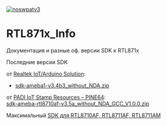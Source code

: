 [![noswpatv3](http://zoobab.wdfiles.com/local--files/start/noupcv3.jpg)](https://ffii.org/donate-now-to-save-europe-from-software-patents-says-ffii/)
# RTL871x_Info
Документация и разные оф. версии SDK к RTL871x<br>

Последние версии SDK<br>

от [Realtek IoT/Arduino Solution](http://www.amebaiot.com/en/):<br>
* [sdk-ameba1-v3.4b3_without_NDA.zip](https://yadi.sk/d/Yt7iS1KBvUAV9)<br>

от [PADI IoT Stamp Resources – PINE64](https://www.pine64.org/?page_id=946):<br> 
[sdk-ameba-rtl8710af-v3.5a_without_NDA_GCC_V1.0.0.zip](https://yadi.sk/d/dfIwqNkZv6m63)<br> 

Максимальный [SDK для RTL8710AF, RTL8711AF, RTL8711AM](https://github.com/pvvx/RTL00MP3/tree/master/RTL00_SDKV35a)<br>


